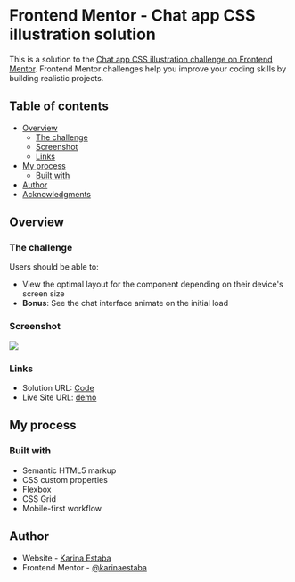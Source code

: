 # Frontend Mentor - Chat app CSS illustration solution

This is a solution to the [Chat app CSS illustration challenge on Frontend Mentor](https://www.frontendmentor.io/challenges/chat-app-css-illustration-O5auMkFqY). Frontend Mentor challenges help you improve your coding skills by building realistic projects. 

## Table of contents

- [Overview](#overview)
  - [The challenge](#the-challenge)
  - [Screenshot](#screenshot)
  - [Links](#links)
- [My process](#my-process)
  - [Built with](#built-with)
- [Author](#author)
- [Acknowledgments](#acknowledgments)

## Overview

### The challenge

Users should be able to:

- View the optimal layout for the component depending on their device's screen size
- **Bonus**: See the chat interface animate on the initial load

### Screenshot

![](./screenshot.jpg)

### Links

- Solution URL: [Code](https://github.com/karinaestaba/chat-app-illustration)
- Live Site URL: [demo](https://karinaestaba.github.io/chat-app-illustration)

## My process

### Built with

- Semantic HTML5 markup
- CSS custom properties
- Flexbox
- CSS Grid
- Mobile-first workflow


## Author

- Website - [Karina Estaba]()
- Frontend Mentor - [@karinaestaba](https://www.frontendmentor.io/profile/karinaestaba)